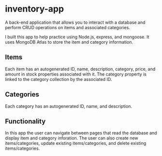 # inventory-app
A back-end application that allows you to interact with a database and perform CRUD operations on items and associated categories.

I built this app to help practice using Node.js, express, and mongoose.  It uses MongoDB Atlas to store the item and category information.

## Items
Each item has an autogenerated ID, name, description, category, price, and amount in stock properties associated with it.  The category property is linked to the category collection by the associated ID.

## Categories
Each category has an autogenerated ID, name, and description.

## Functionality
In this app the user can navigate between pages that read the database and display item and category inforation. The user can also create new items/categories, update existing items/categories, and delete existing items/categories.